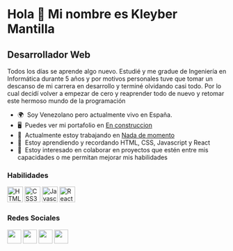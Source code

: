 Hola 👋 Mi nombre es Kleyber Mantilla
=================================

Desarrollador Web
-----------------

 Todos los días se aprende algo nuevo. Estudié y me gradue de Ingeniería en Informática durante 5 años y por motivos personales tuve que tomar un descanso de mi carrera en desarrollo y terminé olvidando casi todo. Por lo cual decidí volver a empezar de cero y reaprender todo de nuevo y retomar este hermoso mundo de la programación 
* 🌍  Soy Venezolano pero actualmente vivo en España.
* 🖥️  Puedes ver mi portafolio en [En construccion](#)
* 🚀  Actualmente estoy trabajando en [Nada de momento](#)
* 🧠  Estoy aprendiendo y recordando HTML, CSS, Javascript y React
* 🤝  Estoy interesado en colaborar en proyectos que estén entre mis capacidades o me permitan mejorar mis habilidades

### Habilidades

<p align="left">

<a href="https://developer.mozilla.org/en-US/docs/Glossary/HTML5" target="_blank" rel="noreferrer"><img src="https://raw.githubusercontent.com/danielcranney/readme-generator/main/public/icons/skills/html5-colored.svg" width="36" height="36" alt="HTML5" /></a>
<a href="https://www.w3.org/TR/CSS/#css" target="_blank" rel="noreferrer"><img src="https://raw.githubusercontent.com/danielcranney/readme-generator/main/public/icons/skills/css3-colored.svg" width="36" height="36" alt="CSS3" /></a>
<a href="https://developer.mozilla.org/en-US/docs/Web/JavaScript" target="_blank" rel="noreferrer"><img src="https://raw.githubusercontent.com/danielcranney/readme-generator/main/public/icons/skills/javascript-colored.svg" width="36" height="36" alt="Javascript" /></a>
<a href="https://reactjs.org/" target="_blank" rel="noreferrer"><img src="https://raw.githubusercontent.com/danielcranney/readme-generator/main/public/icons/skills/react-colored.svg" width="36" height="36" alt="React" /></a>

</p>


### Redes Sociales

<p align="left"> 
<a href="https://www.github.com/KleyberJMH" target="_blank" rel="noreferrer"><img src="https://raw.githubusercontent.com/danielcranney/readme-generator/main/public/icons/socials/github.svg" width="32" height="32" /></a> 
<a href="http://www.instagram.com/kunawaro" target="_blank" rel="noreferrer"><img src="https://raw.githubusercontent.com/danielcranney/readme-generator/main/public/icons/socials/instagram.svg" width="32" height="32" /></a> 
<a href="https://www.linkedin.com/in/kleyberjmh" target="_blank" rel="noreferrer"><img src="https://raw.githubusercontent.com/danielcranney/readme-generator/main/public/icons/socials/linkedin.svg" width="32" height="32" /></a> 
<a href="https://twitter.com/Kleyberjmh" target="_blank" rel="noreferrer"><img src="https://raw.githubusercontent.com/danielcranney/readme-generator/main/public/icons/socials/twitter.svg" width="32" height="32" /></a>
</p>
